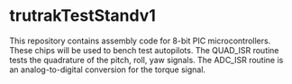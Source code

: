 # trutrakTestStandv1
This repository contains assembly code for 8-bit PIC microcontrollers. These chips will be used to bench test autopilots. The QUAD_ISR routine tests the quadrature of the pitch, roll, yaw signals. The ADC_ISR routine is an analog-to-digital conversion for the torque signal. 
